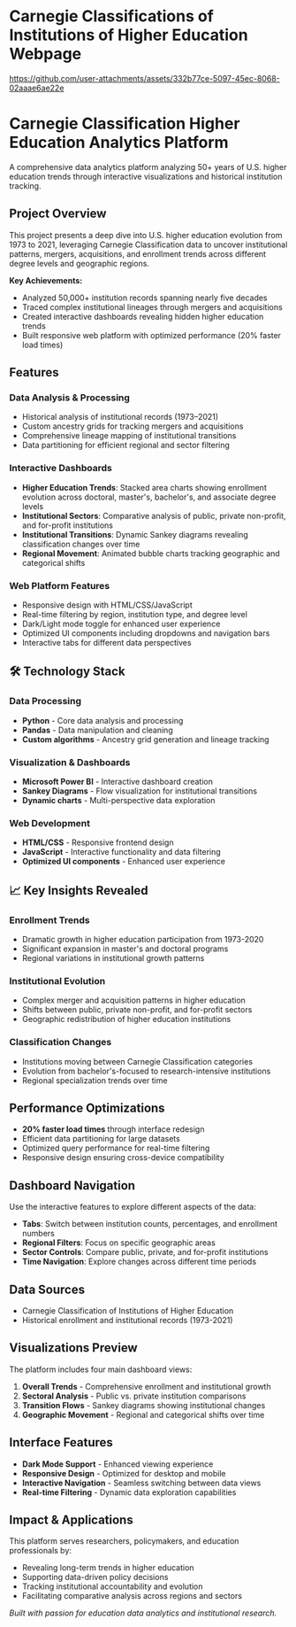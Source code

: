 # Carnegie Classifications of Institutions of Higher Education Webpage

https://github.com/user-attachments/assets/332b77ce-5097-45ec-8068-02aaae6ae22e

# Carnegie Classification Higher Education Analytics Platform

A comprehensive data analytics platform analyzing 50+ years of U.S. higher education trends through interactive visualizations and historical institution tracking.

## Project Overview

This project presents a deep dive into U.S. higher education evolution from 1973 to 2021, leveraging Carnegie Classification data to uncover institutional patterns, mergers, acquisitions, and enrollment trends across different degree levels and geographic regions.

**Key Achievements:**
- Analyzed 50,000+ institution records spanning nearly five decades
- Traced complex institutional lineages through mergers and acquisitions
- Created interactive dashboards revealing hidden higher education trends
- Built responsive web platform with optimized performance (20% faster load times)

## Features

### **Data Analysis & Processing**
- Historical analysis of institutional records (1973–2021)
- Custom ancestry grids for tracking mergers and acquisitions
- Comprehensive lineage mapping of institutional transitions
- Data partitioning for efficient regional and sector filtering

### **Interactive Dashboards**
- **Higher Education Trends**: Stacked area charts showing enrollment evolution across doctoral, master's, bachelor's, and associate degree levels
- **Institutional Sectors**: Comparative analysis of public, private non-profit, and for-profit institutions
- **Institutional Transitions**: Dynamic Sankey diagrams revealing classification changes over time
- **Regional Movement**: Animated bubble charts tracking geographic and categorical shifts

### **Web Platform Features**
- Responsive design with HTML/CSS/JavaScript
- Real-time filtering by region, institution type, and degree level
- Dark/Light mode toggle for enhanced user experience
- Optimized UI components including dropdowns and navigation bars
- Interactive tabs for different data perspectives

## 🛠️ Technology Stack

### **Data Processing**
- **Python** - Core data analysis and processing
- **Pandas** - Data manipulation and cleaning
- **Custom algorithms** - Ancestry grid generation and lineage tracking

### **Visualization & Dashboards**
- **Microsoft Power BI** - Interactive dashboard creation
- **Sankey Diagrams** - Flow visualization for institutional transitions
- **Dynamic charts** - Multi-perspective data exploration

### **Web Development**
- **HTML/CSS** - Responsive frontend design
- **JavaScript** - Interactive functionality and data filtering
- **Optimized UI components** - Enhanced user experience

## 📈 Key Insights Revealed

### **Enrollment Trends**
- Dramatic growth in higher education participation from 1973-2020
- Significant expansion in master's and doctoral programs
- Regional variations in institutional growth patterns

### **Institutional Evolution**
- Complex merger and acquisition patterns in higher education
- Shifts between public, private non-profit, and for-profit sectors
- Geographic redistribution of higher education institutions

### **Classification Changes**
- Institutions moving between Carnegie Classification categories
- Evolution from bachelor's-focused to research-intensive institutions
- Regional specialization trends over time

## Performance Optimizations

- **20% faster load times** through interface redesign
- Efficient data partitioning for large datasets
- Optimized query performance for real-time filtering
- Responsive design ensuring cross-device compatibility

## Dashboard Navigation

Use the interactive features to explore different aspects of the data:

- **Tabs**: Switch between institution counts, percentages, and enrollment numbers
- **Regional Filters**: Focus on specific geographic areas
- **Sector Controls**: Compare public, private, and for-profit institutions
- **Time Navigation**: Explore changes across different time periods

## Data Sources

- Carnegie Classification of Institutions of Higher Education
- Historical enrollment and institutional records (1973-2021)

## Visualizations Preview

The platform includes four main dashboard views:
1. **Overall Trends** - Comprehensive enrollment and institutional growth
2. **Sectoral Analysis** - Public vs. private institution comparisons  
3. **Transition Flows** - Sankey diagrams showing institutional changes
4. **Geographic Movement** - Regional and categorical shifts over time

## Interface Features

- **Dark Mode Support** - Enhanced viewing experience
- **Responsive Design** - Optimized for desktop and mobile
- **Interactive Navigation** - Seamless switching between data views
- **Real-time Filtering** - Dynamic data exploration capabilities

## Impact & Applications

This platform serves researchers, policymakers, and education professionals by:
- Revealing long-term trends in higher education
- Supporting data-driven policy decisions
- Tracking institutional accountability and evolution
- Facilitating comparative analysis across regions and sectors


*Built with passion for education data analytics and institutional research.*

